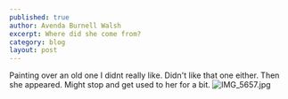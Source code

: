 ```yaml
---
published: true
author: Avenda Burnell Walsh
excerpt: Where did she come from? 
category: blog
layout: post
---
```

Painting over an old one I didnt really like. Didn't like that one either. Then she appeared. Might stop and get used to her for a bit.
![IMG_5657.jpg]({{site.baseurl}}/img/IMG_5657.jpg)
